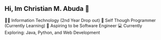 ## Hi, Im Christian M. Abuda 👋

🧑‍💻 Information Technology (2nd Year Drop out)
🧠 Self Though Programmer (Currently Learning)
🚀 Aspiring to be Software Engineer
💻 Currently Exploring: Java, Python, and Web Development

